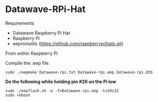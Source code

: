 # Datawave-RPi-Hat

Requirements
- Datawave Raspberry Pi Hat
- Raspberry Pi
- eepromutils (https://github.com/raspberrypi/hats.git)

From within Raspberry Pi

Compile the .eep file.
```Code
sudo ./eepmake Datawave-rpi.txt Datawave-rpi.eep Datawave-rpi.dtb
```
**Do the following while holding pin #26 on the Pi low**
```Code
sudo ./eepflash.sh -w -f=Datawave-rpi.eep -t=24c32
sudo reboot
```
